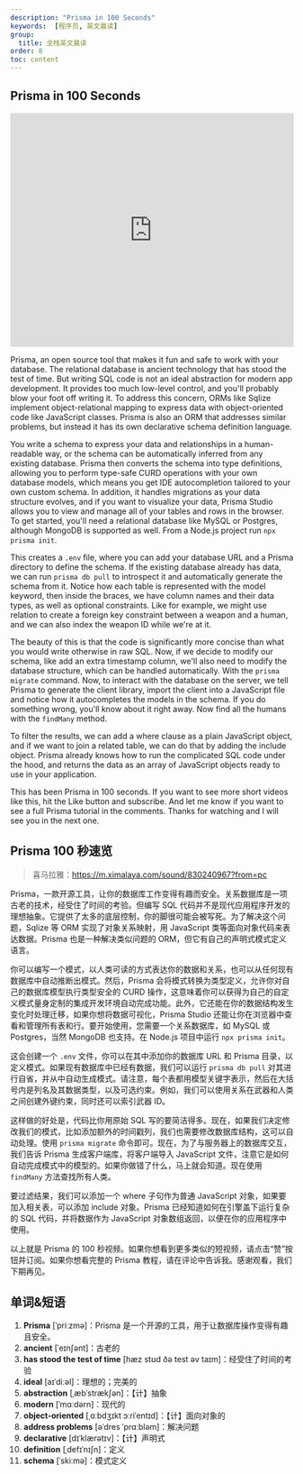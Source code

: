 ```yaml
---
description: "Prisma in 100 Seconds"
keywords:  [程序员, 英文晨读]
group:
  title: 全栈英文晨读
order: 8
toc: content
---
```


## Prisma in 100 Seconds

<iframe width="100%" height="415" src="https://www.youtube.com/embed/rLRIB6AF2Dg?si=NXmDfo5suaYDdBQj" title="YouTube video player" frameborder="0" allow="accelerometer; autoplay; clipboard-write; encrypted-media; gyroscope; picture-in-picture; web-share" referrerpolicy="strict-origin-when-cross-origin" allowfullscreen></iframe>

Prisma, an open source tool that makes it fun and safe to work with your database. The relational database is ancient technology that has stood the test of time. But writing SQL code is not an ideal abstraction for modern app development. It provides too much low-level control, and you'll probably blow your foot off writing it. To address this concern, ORMs like Sqlize implement object-relational mapping to express data with object-oriented code like JavaScript classes. Prisma is also an ORM that addresses similar problems, but instead it has its own declarative schema definition language.

You write a schema to express your data and relationships in a human-readable way, or the schema can be automatically inferred from any existing database. Prisma then converts the schema into type definitions, allowing you to perform type-safe CURD operations with your own database models, which means you get IDE autocompletion tailored to your own custom schema. In addition, it handles migrations as your data structure evolves, and if you want to visualize your data, Prisma Studio allows you to view and manage all of your tables and rows in the browser. To get started, you'll need a relational database like MySQL or Postgres, although MongoDB is supported as well. From a Node.js project run `npx prisma init`.

This creates a `.env` file, where you can add your database URL and a Prisma directory to define the schema. If the existing database already has data, we can run `prisma db pull` to introspect it and automatically generate the schema from it. Notice how each table is represented with the model keyword, then inside the braces, we have column names and their data types, as well as optional constraints. Like for example, we might use relation to create a foreign key constraint between a weapon and a human, and we can also index the weapon ID while we're at it.

The beauty of this is that the code is significantly more concise than what you would write otherwise in raw SQL. Now, if we decide to modify our schema, like add an extra timestamp column, we'll also need to modify the database structure, which can be handled automatically. With the `prisma migrate` command. Now, to interact with the database on the server, we tell Prisma to generate the client library, import the client into a JavaScript file and notice how it autocompletes the models in the schema. If you do something wrong, you'll know about it right away. Now find all the humans with the `findMany` method.

To filter the results, we can add a where clause as a plain JavaScript object, and if we want to join a related table, we can do that by adding the include object. Prisma already knows how to run the complicated SQL code under the hood, and returns the data as an array of JavaScript objects ready to use in your application.

This has been Prisma in 100 seconds. If you want to see more short videos like this, hit the Like button and subscribe. And let me know if you want to see a full Prisma tutorial in the comments. Thanks for watching and I will see you in the next one.

## Prisma 100 秒速览

> 喜马拉雅：https://m.ximalaya.com/sound/830240967?from=pc

Prisma，一款开源工具，让你的数据库工作变得有趣而安全。关系数据库是一项古老的技术，经受住了时间的考验。但编写 SQL 代码并不是现代应用程序开发的理想抽象。它提供了太多的底层控制，你的脚很可能会被写死。为了解决这个问题，Sqlize 等 ORM 实现了对象关系映射，用 JavaScript 类等面向对象代码来表达数据。Prisma 也是一种解决类似问题的 ORM，但它有自己的声明式模式定义语言。

你可以编写一个模式，以人类可读的方式表达你的数据和关系，也可以从任何现有数据库中自动推断出模式。然后，Prisma 会将模式转换为类型定义，允许你对自己的数据库模型执行类型安全的 CURD 操作，这意味着你可以获得为自己的自定义模式量身定制的集成开发环境自动完成功能。此外，它还能在你的数据结构发生变化时处理迁移，如果你想将数据可视化，Prisma Studio 还能让你在浏览器中查看和管理所有表和行。要开始使用，您需要一个关系数据库，如 MySQL 或 Postgres，当然 MongoDB 也支持。在 Node.js 项目中运行 `npx prisma init`。

这会创建一个 `.env` 文件，你可以在其中添加你的数据库 URL 和 Prisma 目录，以定义模式。如果现有数据库中已经有数据，我们可以运行 `prisma db pull` 对其进行自省，并从中自动生成模式。请注意，每个表都用模型关键字表示，然后在大括号内是列名及其数据类型，以及可选约束。例如，我们可以使用关系在武器和人类之间创建外键约束，同时还可以索引武器 ID。

这样做的好处是，代码比你用原始 SQL 写的要简洁得多。现在，如果我们决定修改我们的模式，比如添加额外的时间戳列，我们也需要修改数据库结构，这可以自动处理。使用 `prisma migrate` 命令即可。现在，为了与服务器上的数据库交互，我们告诉 Prisma 生成客户端库，将客户端导入 JavaScript 文件，注意它是如何自动完成模式中的模型的。如果你做错了什么，马上就会知道。现在使用 `findMany` 方法查找所有人类。

要过滤结果，我们可以添加一个 where 子句作为普通 JavaScript 对象，如果要加入相关表，可以添加 include 对象。Prisma 已经知道如何在引擎盖下运行复杂的 SQL 代码，并将数据作为 JavaScript 对象数组返回，以便在你的应用程序中使用。

以上就是 Prisma 的 100 秒视频。如果你想看到更多类似的短视频，请点击“赞”按钮并订阅。如果你想看完整的 Prisma 教程，请在评论中告诉我。感谢观看，我们下期再见。

## 单词&短语

1. **Prisma** [ˈpriːzmə]：Prisma 是一个开源的工具，用于让数据库操作变得有趣且安全。
2. **ancient** [ˈeɪnʃənt]：古老的
3. **has stood the test of time** [hæz stʊd ðə test əv taɪm]：经受住了时间的考验
4. **ideal** [aɪˈdiːəl]：理想的；完美的
5. **abstraction** [ˌæbˈstrækʃən]：【计】抽象
6. **modern** [ˈmɑːdərn]：现代的
7. **object-oriented** [ˌɑːbdʒɪkt ɔːriˈentɪd]：【计】面向对象的
8. **address problems** [əˈdres ˈprɑːbləm]：解决问题
9. **declarative** [dɪˈklærətɪv]：【计】声明式
10. **definition** [ˌdefɪˈnɪʃn]：定义
11. **schema** [ˈskiːmə]：模式定义
